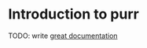 # Introduction to purr

TODO: write [great documentation](http://jacobian.org/writing/what-to-write/)
